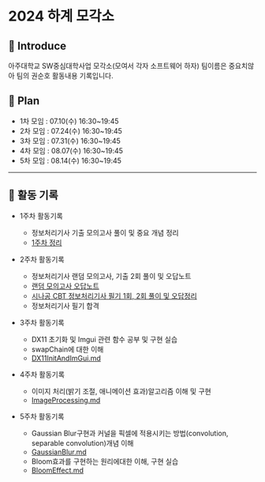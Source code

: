 # 2024 하계 모각소 

## :high_brightness: Introduce

아주대학교 SW중심대학사업 모각소(모여서 각자 소프트웨어 하자) 팀이름은 중요치않아 팀의 권순호 활동내용 기록입니다.



##  :date: Plan

- 1차 모임 : 07.10(수) 16:30~19:45
- 2차 모임 : 07.24(수) 16:30~19:45
- 3차 모임 : 07.31(수) 16:30~19:45
- 4차 모임 : 08.07(수) 16:30~19:45
- 5차 모임 : 08.14(수) 16:30~19:45

---



## :memo:  활동 기록

- 1주차 활동기록

  - 정보처리기사 기출 모의고사 풀이 및 중요 개념 정리
  - [1주차 정리](https://scythe-vanadium-291.notion.site/c4500c99ad07466d9a26eaf49e090ffe?pvs=4)

- 2주차 활동기록

    - 정보처리기사 랜덤 모의고사, 기출 2회 풀이 및 오답노트
    - [랜덤 모의고사 오답노트](https://scythe-vanadium-291.notion.site/2-b51d282d164846b68c76c1af6e37aba1?pvs=4)
    - [시나공 CBT 정보처리기사 필기 1회, 2회 풀이 및 오답정리](https://scythe-vanadium-291.notion.site/508c87e631694871b13b138d6ae3e7e1?pvs=4)
    - 정보처리기사 필기 합격
    
- 3주차 활동기록
    - DX11 초기화 및 Imgui 관련 함수 공부 및 구현 실습
    - swapChain에 대한 이해
    - [DX11InitAndImGui.md](https://github.com/kwon5346/24-2/blob/main/03/DX11InitAndImGui.md)
    

- 4주차 활동기록
    - 이미지 처리(밝기 조절, 애니메이션 효과)알고리즘 이해 및 구현
    - [ImageProcessing.md](https://github.com/kwon5346/24-2/blob/main/04/ImageProcessing.md)

- 5주차 활동기록
    - Gaussian Blur구현과 커널을 픽셀에 적용시키는 방법(convolution, separable convolution)개념 이해
    - [GaussianBlur.md](https://github.com/kwon5346/24-2/blob/main/05/GaussianBlur/GaussianBlur.md)
    - Bloom효과를 구현하는 원리에대한 이해, 구현 실습
    - [BloomEffect.md](https://github.com/kwon5346/24-2/blob/main/05/BloomEffect/BloomEffect.md)

  
